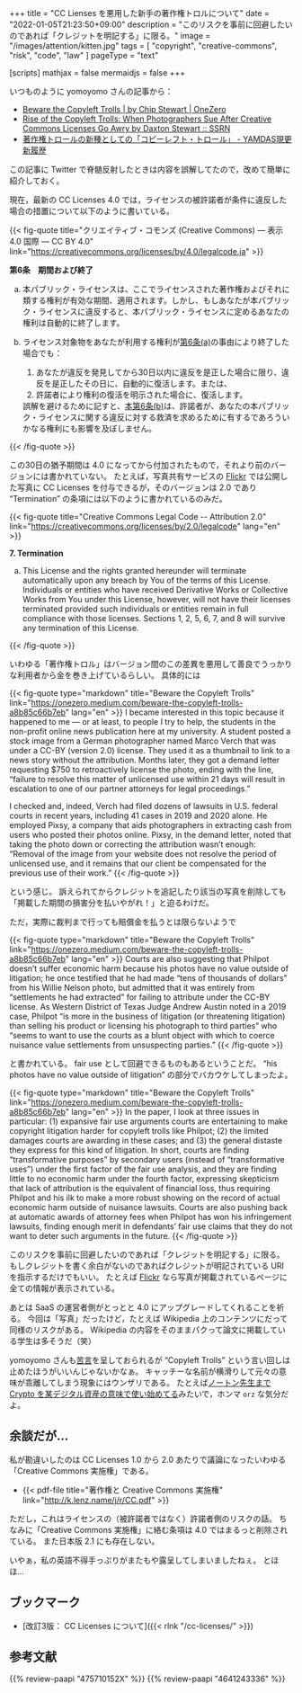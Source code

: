 +++
title = "CC Lienses を悪用した新手の著作権トロルについて"
date =  "2022-01-05T21:23:50+09:00"
description = "このリスクを事前に回避したいのであれば「クレジットを明記する」に限る。"
image = "/images/attention/kitten.jpg"
tags = [ "copyright", "creative-commons", "risk", "code", "law" ]
pageType = "text"

[scripts]
  mathjax = false
  mermaidjs = false
+++

いつものように yomoyomo さんの記事から：

- [Beware the Copyleft Trolls | by Chip Stewart | OneZero](https://onezero.medium.com/beware-the-copyleft-trolls-a8b85c66b7eb)
- [Rise of the Copyleft Trolls: When Photographers Sue After Creative Commons Licenses Go Awry by Daxton Stewart :: SSRN](https://papers.ssrn.com/sol3/papers.cfm?abstract_id=3844180)
- [著作権トロールの新種としての「コピーレフト・トロール」 - YAMDAS現更新履歴](https://yamdas.hatenablog.com/entry/20220105/copyleft-trolls)

この記事に Twitter で脊髄反射したときは内容を誤解してたので，改めて簡単に紹介しておく。

現在，最新の CC Licenses 4.0 では，ライセンスの被許諾者が条件に違反した場合の措置について以下のように書いている。

{{< fig-quote title="クリエイティブ・コモンズ (Creative Commons) — 表示 4.0 国際 — CC BY 4.0" link="https://creativecommons.org/licenses/by/4.0/legalcode.ja" >}}
<p id="s6"><strong>第6条　期間および終了</strong></p>
<ol type="a">
<li id="s6a">本パブリック・ライセンスは、ここでライセンスされた著作権およびそれに類する権利が有効な期間、適用されます。しかし、もしあなたが本パブリック・ライセンスに違反すると、本パブリック・ライセンスに定めるあなたの権利は自動的に終了します。</li>
<li id="s6b">
<p>ライセンス対象物をあなたが利用する権利が<a href="#s6a">第6条(a)</a>の事由により終了した場合でも：</p>
<ol>
<li id="s6b1">あなたが違反を発見してから30日以内に違反を是正した場合に限り、違反を是正したその日に、自動的に復活します。または、</li>
<li id="s6b2">許諾者により権利の復活を明示された場合に、復活します。</li>
</ol>
誤解を避けるために記すと、<a href="#s6b">本第6条(b)</a>は、許諾者が、あなたの本パブリック・ライセンスに関する違反に対する救済を求めるために有するであろういかなる権利にも影響を及ぼしません。</li>
</ol>
{{< /fig-quote >}}

この30日の猶予期間は 4.0 になってから付加されたもので，それより前のバージョンには書かれていない。
たとえば，写真共有サービスの [Flickr](https://www.flickr.com/) では公開した写真に CC Licenses を付与できるが，そのバージョンは 2.0 であり “Termination” の条項には以下のように書かれているのみだ。

{{< fig-quote title="Creative Commons Legal Code -- Attribution 2.0" link="https://creativecommons.org/licenses/by/2.0/legalcode" lang="en" >}}
<p><strong>7. Termination</strong> </p>
<ol type="a">
<li>
This License and the rights granted hereunder will terminate automatically upon any breach by You of the terms of this License. Individuals or entities who have received Derivative Works or Collective Works from You under this License, however, will not have their licenses terminated provided such individuals or entities remain in full compliance with those licenses. Sections 1, 2, 5, 6, 7, and 8 will survive any termination of this License.
</li>
</ol>
{{< /fig-quote >}}

いわゆる「著作権トロル」はバージョン間のこの差異を悪用して善良でうっかりな利用者から金を巻き上げているらしい。
具体的には

{{< fig-quote type="markdown" title="Beware the Copyleft Trolls" link="https://onezero.medium.com/beware-the-copyleft-trolls-a8b85c66b7eb" lang="en" >}}
I became interested in this topic because it happened to me — or at least, to people I try to help, the students in the non-profit online news publication here at my university. A student posted a stock image from a German photographer named Marco Verch that was under a CC-BY (version 2.0) license. They used it as a thumbnail to link to a news story without the attribution. Months later, they got a demand letter requesting $750 to retroactively license the photo, ending with the line, “failure to resolve this matter of unlicensed use within 21 days will result in escalation to one of our partner attorneys for legal proceedings.”

I checked and, indeed, Verch had filed dozens of lawsuits in U.S. federal courts in recent years, including 41 cases in 2019 and 2020 alone. He employed Pixsy, a company that aids photographers in extracting cash from users who posted their photos online. Pixsy, in the demand letter, noted that taking the photo down or correcting the attribution wasn’t enough: “Removal of the image from your website does not resolve the period of unlicensed use, and it remains that our client be compensated for the previous use of their work.”
{{< /fig-quote >}}

という感じ。
訴えられてからクレジットを追記したり該当の写真を削除しても「掲載した期間の損害分を払いやがれ！」と迫るわけだ。

ただ，実際に裁判まで行っても賠償金を払うとは限らないようで

{{< fig-quote type="markdown" title="Beware the Copyleft Trolls" link="https://onezero.medium.com/beware-the-copyleft-trolls-a8b85c66b7eb" lang="en" >}}
Courts are also suggesting that Philpot doesn’t suffer economic harm because his photos have no value outside of litigation; he once testified that he had made “tens of thousands of dollars” from his Willie Nelson photo, but admitted that it was entirely from “settlements he had extracted” for failing to attribute under the CC-BY license. As Western District of Texas Judge Andrew Austin noted in a 2019 case, Philpot “is more in the business of litigation (or threatening litigation) than selling his product or licensing his photograph to third parties” who “seems to want to use the courts as a blunt object with which to coerce nuisance value settlements from unsuspecting parties.”
{{< /fig-quote >}}

と書かれている。
fair use として回避できるものもあるということだ。
“his photos have no value outside of litigation” の部分でバカウケしてしまったよ。

{{< fig-quote type="markdown" title="Beware the Copyleft Trolls" link="https://onezero.medium.com/beware-the-copyleft-trolls-a8b85c66b7eb" lang="en" >}}
In the paper, I look at three issues in particular: (1) expansive fair use arguments courts are entertaining to make copyright litigation harder for copyleft trolls like Philpot; (2) the limited damages courts are awarding in these cases; and (3) the general distaste they express for this kind of litigation. In short, courts are finding “transformative purposes” by secondary users (instead of “transformative uses”) under the first factor of the fair use analysis, and they are finding little to no economic harm under the fourth factor, expressing skepticism that lack of attribution is the equivalent of financial loss, thus requiring Philpot and his ilk to make a more robust showing on the record of actual economic harm outside of nuisance lawsuits. Courts are also pushing back at automatic awards of attorney fees when Philpot has won his infringement lawsuits, finding enough merit in defendants’ fair use claims that they do not want to deter such arguments in the future.
{{< /fig-quote >}}

このリスクを事前に回避したいのであれば「クレジットを明記する」に限る。
もしクレジットを書く余白がないのであればクレジットが明記されている URI を指示するだけでもいい。
たとえば [Flickr] なら写真が掲載されているページに全ての情報が表示されている。

あとは SaaS の運営者側がとっとと 4.0 にアップグレードしてくれることを祈る。
今回は「写真」だったけど，たとえば Wikipedia 上のコンテンツにだって同様のリスクがある。
Wikipedia の内容をそのままパクって論文に掲載している学生は多そうだ（笑）

yomoyomo さんも[苦言](https://yamdas.hatenablog.com/entry/20220105/copyleft-trolls "著作権トロールの新種としての「コピーレフト・トロール」 - YAMDAS現更新履歴")を呈しておられるが “Copyleft Trolls” という言い回しは止めたほうがいいんじゃないかなぁ。
キャッチーな名前が横滑りして元々の意味が乖離してしまう現象にはウンザリである。
たとえば[ノートン先生まで Crypto を某デジタル資産の意味で使い始めてる](https://community.norton.com/en/blogs/product-service-announcements/introducing-norton-crypto "Introducing Norton Crypto! | Norton Community")みたいで，ホンマ `orz` な気分だよ。

## 余談だが...

私が勘違いしたのは CC Licenses 1.0 から 2.0 あたりで議論になったいわゆる「Creative Commons 実施権」である。

- {{< pdf-file title="著作権と Creative Commons 実施権" link="http://k.lenz.name/j/r/CC.pdf" >}}

ただし，これはライセンスの（被許諾者ではなく）許諾者側のリスクの話。
ちなみに「Creative Commons 実施権」に絡む条項は 4.0 ではまるっと削除されている。
また日本版 2.1 にも存在しない。

いやぁ，私の英語不得手っぷりがまたもや露呈してしまいましたねぇ。
とほほ...

## ブックマーク

- [改訂3版： CC Licenses について]({{< rlnk "/cc-licenses/" >}})

[Flickr]: https://www.flickr.com/

## 参考文献

{{% review-paapi "475710152X" %}} <!-- クリエイティブ・コモンズ―デジタル時代の知的財産権 -->
{{% review-paapi "4641243336" %}} <!-- 著作権法 第3版 -->
